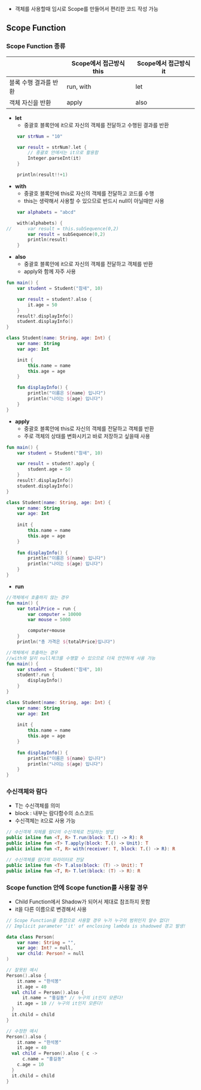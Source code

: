 
- 객체를 사용할때 임시로 Scope를 만들어서 편리한 코드 작성 가능

## Scope Function

### Scope Function 종류
|                      | Scope에서 접근방식 this | Scope에서 접근방식 it |
| ----------------------- | ----------------------- | --------------------- |
| 블록 수행 결과를 반환   | run, with               | let                   |
| 객체 자신을 반환        | apply                   | also                  |

- **let**
	- 중괄호 블록안에 it으로 자신의 객체를 전달하고 수행된 결과를 반환
```Kotlin
	var strNum = "10"

    var result = strNum?.let {
        // 중괄호 안에서는 it으로 활용함
        Integer.parseInt(it)
    }

    println(result!!+1)
```
- **with**
	- 중괄호 블록안에 this로 자신의 객체를 전달하고 코드를 수행
	- this는 생략해서 사용할 수 있으므로 반드시 null이 아닐때만 사용
```Kotlin
	var alphabets = "abcd"

    with(alphabets) {
//      var result = this.subSequence(0,2)
        var result = subSequence(0,2)
        println(result)
    }
```
- **also**
	- 중괄호 블록안에 it으로 자신의 객체를 전달하고 객체를 반환
	- apply와 함께 자주 사용
```Kotlin
fun main() {
    var student = Student("참새", 10)

    var result = student?.also {
        it.age = 50
    }
    result?.displayInfo()
    student.displayInfo()
}

class Student(name: String, age: Int) {
    var name: String
    var age: Int

    init {
        this.name = name
        this.age = age
    }

    fun displayInfo() {
        println("이름은 ${name} 입니다")
        println("나이는 ${age} 입니다")
    }
}
```
- **apply**
	- 중괄호 블록안에 this로 자신의 객체를 전달하고 객체를 반환
	- 주로 객체의 상태를 변화시키고 바로 저장하고 싶을때 사용
```Kotlin
fun main() {
    var student = Student("참새", 10)

    var result = student?.apply {
        student.age = 50
    }
    result?.displayInfo()
    student.displayInfo()
}

class Student(name: String, age: Int) {
    var name: String
    var age: Int
    
    init {
        this.name = name
        this.age = age
    }
    
    fun displayInfo() {
        println("이름은 ${name} 입니다")
        println("나이는 ${age} 입니다")
    }
}
```
- **run**
```Kotlin
//객체에서 호출하지 않는 경우 
fun main() {
	var totalPrice = run {
        var computer = 10000
        var mouse = 5000

        computer+mouse
    }
    println("총 가격은 ${totalPrice}입니다")
```

```Kotlin
//객체에서 호출하는 경우 
//with와 달리 null체크를 수행할 수 있으므로 더욱 안전하게 사용 가능
fun main() {
    var student = Student("참새", 10)
    student?.run {
        displayInfo()
    }
}

class Student(name: String, age: Int) {
    var name: String
    var age: Int
    
    init {
        this.name = name
        this.age = age
    }
    
    fun displayInfo() {
        println("이름은 ${name} 입니다")
        println("나이는 ${age} 입니다")
    }
}
```


### 수신객체와 람다
- T는 수신객체를 의미
- block : 내부는 람다함수의 소스코드
- 수신객체는 it으로 사용 가능
```Kotlin
// 수신객체 자체를 람다의 수신객체로 전달하는 방법
public inline fun <T, R> T.run(block: T.() -> R): R
public inline fun <T> T.apply(block: T.() -> Unit): T
public inline fun <T, R> with(receiver: T, block: T.() -> R): R

// 수신객체를 람다의 파라미터로 전달
public inline fun <T> T.also(block: (T) -> Unit): T
public inline fun <T, R> T.let(block: (T) -> R): R
```

### Scope function 안에 Scope function를 사용할 경우
- Child Function에서 Shadow가 되어서 제대로 참조하지 못함
- it을 다른 이름으로 변경해서 사용
```Kotlin
// Scope Function을 중첩으로 사용할 경우 누가 누구의 범위인지 알수 없다!
// Implicit parameter 'it' of enclosing lambda is shadowed 경고 발생!

data class Person(
	var name: String = "",
	var age: Int? = null,
	var child: Person? = null
)

// 잘못된 예시
Person().also {
	it.name = "한석봉"
	it.age = 40
  val child = Person().also {
	  it.name = "홍길동" // 누구의 it인지 모른다!
    it.age = 10 // 누구의 it인지 모른다!
  }
  it.child = child
}

// 수정한 예시
Person().also {
	it.name = "한석봉"
	it.age = 40
  val child = Person().also { c ->
	  c.name = "홍길동"
    c.age = 10
  }
  it.child = child
}
```
